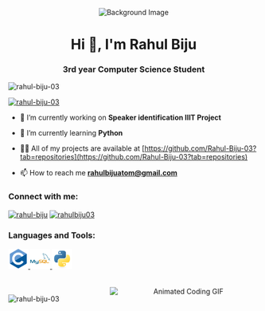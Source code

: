 <p align="center">
  <img src="https://media.licdn.com/dms/image/C5616AQFv-yy2b583cg/profile-displaybackgroundimage-shrink_350_1400/0/1653471073638?e=1714003200&v=beta&t=WP0MhyCHOU88wic2Ieg5Uk51CGgM6rPcLa45AOqtYVA" alt="Background Image">
</p>
<h1 align="center">Hi 👋, I'm Rahul Biju</h1>
<h3 align="center">3rd year Computer Science Student</h3>

<p align="left"> <img src="https://komarev.com/ghpvc/?username=rahul-biju-03&label=Profile%20views&color=0e75b6&style=flat" alt="rahul-biju-03" /> </p>

<p align="left"> <a href="https://github.com/ryo-ma/github-profile-trophy"><img src="https://github-profile-trophy.vercel.app/?username=rahul-biju-03" alt="rahul-biju-03" /></a> </p>

- 🔭 I’m currently working on **Speaker identification IIIT Project**

- 🌱 I’m currently learning **Python**

- 👨‍💻 All of my projects are available at [https://github.com/Rahul-Biju-03?tab=repositories](https://github.com/Rahul-Biju-03?tab=repositories)

- 📫 How to reach me **rahulbijuatom@gmail.com**

<h3 align="left">Connect with me:</h3>

<p align="left">
<a href="https://linkedin.com/in/rahul-biju" target="blank"><img align="center" src="https://raw.githubusercontent.com/rahuldkjain/github-profile-readme-generator/master/src/images/icons/Social/linked-in-alt.svg" alt="rahul-biju" height="30" width="40" /></a>
<a href="https://www.leetcode.com/rahulbiju03" target="blank"><img align="center" src="https://raw.githubusercontent.com/rahuldkjain/github-profile-readme-generator/master/src/images/icons/Social/leet-code.svg" alt="rahulbiju03" height="30" width="40" /></a>
</p>

<h3 align="left">Languages and Tools:</h3>
<p align="left"> 
  <a href="https://www.cprogramming.com/" target="_blank" rel="noreferrer"> 
    <img src="https://raw.githubusercontent.com/devicons/devicon/master/icons/c/c-original.svg" alt="c" width="40" height="40"/> 
  </a> 
  <a href="https://www.mysql.com/" target="_blank" rel="noreferrer"> 
    <img src="https://raw.githubusercontent.com/devicons/devicon/master/icons/mysql/mysql-original-wordmark.svg" alt="mysql" width="40" height="40"/> 
  </a> 
  <a href="https://www.python.org" target="_blank" rel="noreferrer"> 
    <img src="https://raw.githubusercontent.com/devicons/devicon/master/icons/python/python-original.svg" alt="python" width="40" height="40"/> 
  </a> 
</p>


<div style="padding-top: 20px; text-align: center;">
    <img align="right" src="https://cdn.dribbble.com/users/730703/screenshots/6581243/avento.gif" alt="Animated Coding GIF" height="190" width="300">
</div>

<p align="left">
  <img align="center" src="https://github-readme-stats.vercel.app/api?username=rahul-biju-03&show_icons=true&locale=en" alt="rahul-biju-03" />
</p>




